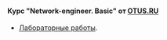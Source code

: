 #### Курс "Network-engineer. Basic" от [OTUS.RU](https://otus.ru/)

 - [Лабораторные работы](labs/).
